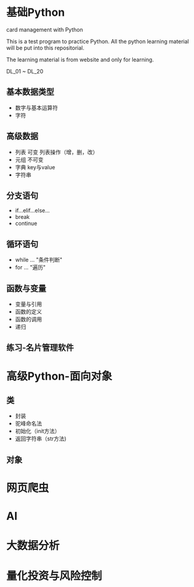 # 基础Python

card management with Python

This is a test program to practice Python. All the python learning material will be put into this repositorial.

The learning material is from website and only for learning.

DL_01 ~ DL_20

## 基本数据类型

* 数字与基本运算符
* 字符

## 高级数据

* 列表
    可变
    列表操作（增，删，改）
* 元组
    不可变
* 字典
    key与value
* 字符串

## 分支语句

* if...elif...else...
* break
* continue

## 循环语句

* while ... "条件判断"
* for ... "遍历"

## 函数与变量

* 变量与引用
* 函数的定义
* 函数的调用
* 递归

## 练习-名片管理软件

# 高级Python-面向对象


## 类

* 封装
* 驼峰命名法
* 初始化（init方法）
* 返回字符串（str方法)

## 对象

# 网页爬虫

# AI

# 大数据分析

# 量化投资与风险控制


